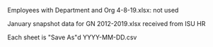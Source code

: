 Employees with Department and Org 4-8-19.xlsx: not used

January snapshot data for GN 2012-2019.xlsx received from ISU HR

Each sheet is "Save As"d YYYY-MM-DD.csv

